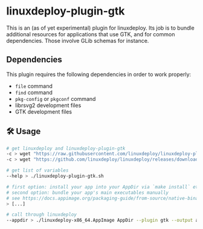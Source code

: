 # linuxdeploy-plugin-gtk

This is an (as of yet experimental) plugin for linuxdeploy. Its job is to bundle
additional resources for applications that use GTK, and for common dependencies.
Those involve GLib schemas for instance.

## Dependencies

This plugin requires the following dependencies in order to work properly:

-   `file` command
-   `find` command
-   `pkg-config` or `pkgconf` command
-   librsvg2 development files
-   GTK development files

## 🛠️ Usage

```bash
# get linuxdeploy and linuxdeploy-plugin-gtk
-c > wget "https://raw.githubusercontent.com/linuxdeploy/linuxdeploy-plugin-gtk/master/linuxdeploy-plugin-gtk.sh"
-c > wget "https://github.com/linuxdeploy/linuxdeploy/releases/download/continuous/linuxdeploy-x86_64.AppImage"

# get list of variables
--help > ./linuxdeploy-plugin-gtk.sh

# first option: install your app into your AppDir via `make install` etc.
# second option: bundle your app's main executables manually
# see https://docs.appimage.org/packaging-guide/from-source/native-binaries.html for more information
> [...]

# call through linuxdeploy
--appdir > ./linuxdeploy-x86_64.AppImage AppDir --plugin gtk --output appimage --icon-file mypackage.png --desktop-file mypackage.desktop
```
